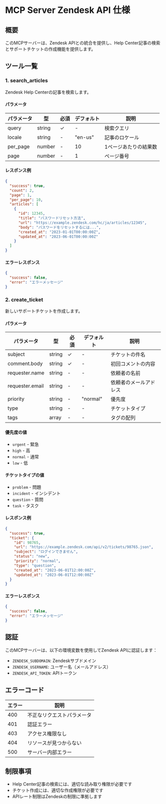 # MCP Server Zendesk API 仕様

## 概要

このMCPサーバーは、Zendesk APIとの統合を提供し、Help Center記事の検索とサポートチケットの作成機能を提供します。

## ツール一覧

### 1. search_articles

Zendesk Help Centerの記事を検索します。

#### パラメータ

| パラメータ | 型     | 必須 | デフォルト | 説明                        |
|------------|--------|------|------------|----------------------------|
| query      | string | ✓    | -          | 検索クエリ                  |
| locale     | string | -    | "en-us"    | 記事のロケール              |
| per_page   | number | -    | 10         | 1ページあたりの結果数       |
| page       | number | -    | 1          | ページ番号                  |

#### レスポンス例

```json
{
  "success": true,
  "count": 2,
  "page": 1,
  "per_page": 10,
  "articles": [
    {
      "id": 12345,
      "title": "パスワードリセット方法",
      "url": "https://example.zendesk.com/hc/ja/articles/12345",
      "body": "パスワードをリセットするには...",
      "created_at": "2023-01-01T00:00:00Z",
      "updated_at": "2023-06-01T00:00:00Z"
    }
  ]
}
```

#### エラーレスポンス

```json
{
  "success": false,
  "error": "エラーメッセージ"
}
```

### 2. create_ticket

新しいサポートチケットを作成します。

#### パラメータ

| パラメータ           | 型     | 必須 | デフォルト | 説明                    |
|---------------------|--------|------|------------|------------------------|
| subject             | string | ✓    | -          | チケットの件名          |
| comment.body        | string | ✓    | -          | 初回コメントの内容      |
| requester.name      | string | -    | -          | 依頼者の名前            |
| requester.email     | string | -    | -          | 依頼者のメールアドレス   |
| priority            | string | -    | "normal"   | 優先度                  |
| type                | string | -    | -          | チケットタイプ          |
| tags                | array  | -    | -          | タグの配列              |

#### 優先度の値

- `urgent` - 緊急
- `high` - 高
- `normal` - 通常
- `low` - 低

#### チケットタイプの値

- `problem` - 問題
- `incident` - インシデント
- `question` - 質問
- `task` - タスク

#### レスポンス例

```json
{
  "success": true,
  "ticket": {
    "id": 98765,
    "url": "https://example.zendesk.com/api/v2/tickets/98765.json",
    "subject": "ログインできません",
    "status": "new",
    "priority": "normal",
    "type": "question",
    "created_at": "2023-06-01T12:00:00Z",
    "updated_at": "2023-06-01T12:00:00Z"
  }
}
```

#### エラーレスポンス

```json
{
  "success": false,
  "error": "エラーメッセージ"
}
```

## 認証

このMCPサーバーは、以下の環境変数を使用してZendesk APIに認証します：

- `ZENDESK_SUBDOMAIN`: Zendeskサブドメイン
- `ZENDESK_USERNAME`: ユーザー名（メールアドレス）
- `ZENDESK_API_TOKEN`: APIトークン

## エラーコード

| エラー | 説明                        |
|--------|---------------------------|
| 400    | 不正なリクエストパラメータ   |
| 401    | 認証エラー                  |
| 403    | アクセス権限なし            |
| 404    | リソースが見つからない      |
| 500    | サーバー内部エラー          |

## 制限事項

- Help Center記事の検索には、適切な読み取り権限が必要です
- チケット作成には、適切な作成権限が必要です
- APIレート制限はZendeskの制限に準拠します